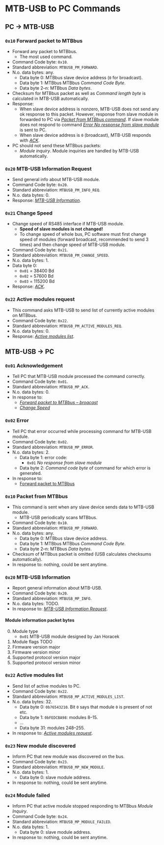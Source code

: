 MTB-USB to PC Commands
======================

## PC → MTB-USB <a name="pctomtb"></a>

### `0x10` Forward packet to MTBbus <a name="pm-forward"></a>

* Forward any packet to MTBbus.
  - The most used command.
* Command Code byte: `0x10`.
* Standard abbreviation: `MTBUSB_PM_FORWARD`.
* N.o. data bytes: any.
  - Data byte 0: MTBbus slave device address (`0` for broadcast).
  - Data byte 1: MTBbus MTBbus *Command Code Byte*.
  - Data byte 2–n: MTBbus *Data bytes*.
* Checksum for MTBbus packet as well as *Command length byte* is calculated in
  MTB-USB automatically.
* Response:
  - When slave device address is nonzero, MTB-USB does not send any ok
    response to this packet. However, response from slave module in forwarded to
    PC via [*Packet from MTBbus command*](#mp-forward). If slave module does
    not respond to command [*Error No response from slave module*](#mp-error)
    is sent to PC.
  - When slave device address is `0` (broadcast), MTB-USB responds with
    [*ACK*](#mp-ack).
* PC should not send these MTBbus packets:
  - *Module inquiry*. Module inquiries are handled by MTB-USB automatically.

### `0x20` MTB-USB Information Request <a name="pm-info"></a>

* Send general info about MTB-USB module.
* Command Code byte: `0x20`.
* Standard abbreviation: `MTBUSB_PM_INFO_REQ`.
* N.o. data bytes: 0.
* Response: [*MTB-USB Information*](#mp-info).

### `0x21` Change Speed <a name="pm-change-speed"></a>

* Change speed of RS485 interface if MTB-USB module.
  - **Speed of slave modules is not changed!**
  - To change speed of whole bus, PC software must first change speed of
    modules (forward broadcast, recommended to send 3 times) and then change
    speed of MTB-USB module.
* Command Code byte: `0x21`.
* Standard abbreviation: `MTBUSB_PM_CHANGE_SPEED`.
* N.o. data bytes: 1.
* Data byte 0:
  - `0x01` = 38400 Bd
  - `0x02` = 57600 Bd
  - `0x03` = 115200 Bd
* Response: [*ACK*](#mp-ack).

### `0x22` Active modules request <a name="pm-actives-modules-req"></a>

* This command asks MTB-USB to send list of currently active modules on MTBbus.
* Command Code byte: `0x22`.
* Standard abbreviation: `MTBUSB_PM_ACTIVE_MODULES_REQ`.
* N.o. data bytes: 0.
* Response: [*Active modules list*](#mp-active-modules-list).


## MTB-USB → PC <a name="mtbtopc"></a>

### `0x01` Acknowledgement <a name="mp-ack"></a>

* Tell PC that MTB-USB module processed the command correctly.
* Command Code byte: `0x01`.
* Standard abbreviation: `MTBUSB_MP_ACK`.
* N.o. data bytes: 0.
* In response to:
  - [*Forward packet to MTBbus – broacast*](#pm-forward)
  - [*Change Speed*](#pm-change-speed)

### `0x02` Error <a name="mp-error"></a>

* Tell PC that error occurred while processing command for MTB-USB module.
* Command Code byte: `0x02`.
* Standard abbreviation: `MTBUSB_MP_ERROR`.
* N.o. data bytes: 2.
  - Data byte 1: error code:
    - `0x01` *No response from slave module*
  - Data byte 2: *Command code byte* of command for which error is generated.
* In response to:
  - [Forward packet to MTBbus](pm-forward)

### `0x10` Packet from MTBbus <a name="mp-forward"></a>

* This command is sent when any slave device sends data to MTB-USB module.
  - MTB-USB periodically scans MTBbus.
* Command Code byte: `0x10`.
* Standard abbreviation: `MTBUSB_MP_FORWARD`.
* N.o. data bytes: any.
  - Data byte 0: MTBbus slave device address.
  - Data byte 1: MTBbus MTBbus *Command Code Byte*.
  - Data byte 2–n: MTBbus *Data bytes*.
* Checksum of MTBbus packet is omitted (USB calculates checksums automatically).
* In response to: nothing, could be sent anytime.

### `0x20` MTB-USB Information <a name="mp-info"></a>

* Report general information about MTB-USB.
* Command Code byte: `0x20`.
* Standard abbreviation: `MTBUSB_MP_INFO`.
* N.o. data bytes: TODO.
* In response to: [*MTB-USB Information Request*](#pm-info).

#### Module information packet bytes

 0. Module type
    - `0x01` MTB-USB module designed by Jan Horacek
 1. Module flags TODO
 2. Firmware version major
 3. Firmware version minor
 4. Supported protocol version major
 5. Supported protocol version minor

### `0x22` Active modules list <a name="mp-active-modules-list"></a>

* Send list of active modules to PC.
* Command Code byte: `0x22`.
* Standard abbreviation: `MTBUSB_MP_ACTIVE_MODULES_LIST`.
* N.o. data bytes: 32.
  - Data byte 0: `0b76543210`. Bit `0` says that module `0` is present of not etc.
  - Data byte 1: `0bFEDCBA98`: modules 8–15.
  - ...
  - Data byte 31: modules 248–255.
* In response to: [*Active modules request*](#pn-active-moduoles-req).

### `0x23` New module discovered <a name="mp-new-module"></a>

* Inform PC that new module was discovered on the bus.
* Command Code byte: `0x23`.
* Standard abbreviation: `MTBUSB_MP_NEW_MODULE`.
* N.o. data bytes: 1.
  - Data byte 0: slave module address.
* In response to: nothing, could be sent anytime.

### `0x24` Module failed <a name="mp-module-failed"></a>

* Inform PC that active module stopped responding to MTBbus *Module Inquiry*.
* Command Code byte: `0x24`.
* Standard abbreviation: `MTBUSB_MP_MODULE_FAILED`.
* N.o. data bytes: 1.
  - Data byte 0: slave module address.
* In response to: nothing, could be sent anytime.
